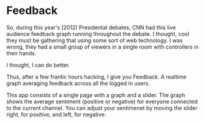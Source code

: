 Feedback
===

So, during this year's (2012) Presidental debates, CNN had this live audience feedback graph running throughout the debate. I thought, cool they must be gathering that using some sort of web technology. I was wrong, they had a small group of viewers in a single room with controllers in their hands.

I thought, I can do better.

Thus, after a few frantic hours hacking, I give you Feedback. A realtime graph averaging feedback across all the logged in users.

This app consists of a single page with a graph and a slider. The graph shows the average sentiment (positive or negative) for everyone connected to the current channel. You can adjust your sentimenet by moving the slider right, for positive, and left, for negative.
